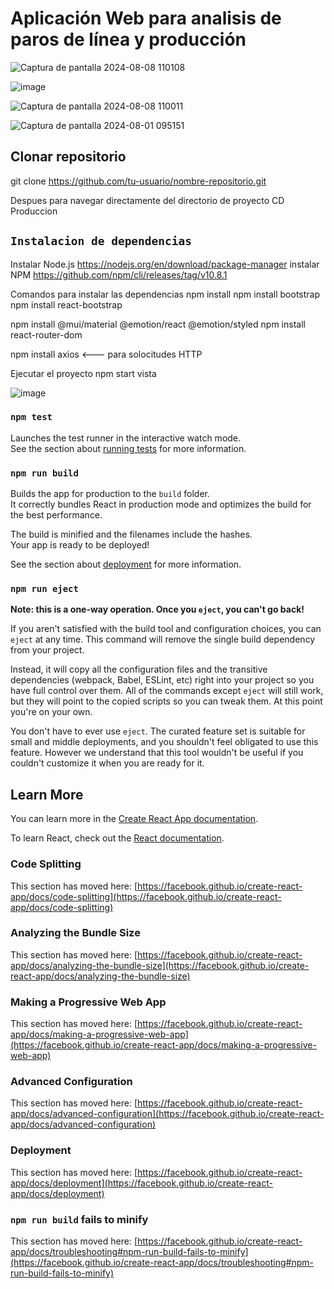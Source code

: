 # Aplicación Web para analisis de paros de línea y producción 

![Captura de pantalla 2024-08-08 110108](https://github.com/user-attachments/assets/8ef79794-8772-475d-b796-f0e4dd6281e4)

![image](https://github.com/user-attachments/assets/d3962f11-6dbd-4b56-9830-d079b60767d0)

![Captura de pantalla 2024-08-08 110011](https://github.com/user-attachments/assets/7cc924a8-684d-40a8-b6d2-1550c35cdba5)

![Captura de pantalla 2024-08-01 095151](https://github.com/user-attachments/assets/13a4a805-5f55-4055-882f-fdd78d45d7e4)



## Clonar repositorio 
  
git clone https://github.com/tu-usuario/nombre-repositorio.git

Despues para navegar directamente del directorio de proyecto 
CD Produccion 

## `Instalacion de dependencias `

Instalar Node.js https://nodejs.org/en/download/package-manager 
instalar NPM  https://github.com/npm/cli/releases/tag/v10.8.1

Comandos para instalar las dependencias 
npm install
npm install bootstrap
npm install react-bootstrap

npm install @mui/material @emotion/react @emotion/styled
npm install react-router-dom 

npm install axios <--- para solocitudes HTTP 

Ejecutar  el proyecto 
npm start
vista 

![image](https://github.com/user-attachments/assets/c45c3fd0-a846-4bf6-a3ae-3ac4e5bbe23e)




























### `npm test`

Launches the test runner in the interactive watch mode.\
See the section about [running tests](https://facebook.github.io/create-react-app/docs/running-tests) for more information.

### `npm run build`

Builds the app for production to the `build` folder.\
It correctly bundles React in production mode and optimizes the build for the best performance.

The build is minified and the filenames include the hashes.\
Your app is ready to be deployed!

See the section about [deployment](https://facebook.github.io/create-react-app/docs/deployment) for more information.

### `npm run eject`

**Note: this is a one-way operation. Once you `eject`, you can't go back!**

If you aren't satisfied with the build tool and configuration choices, you can `eject` at any time. This command will remove the single build dependency from your project.

Instead, it will copy all the configuration files and the transitive dependencies (webpack, Babel, ESLint, etc) right into your project so you have full control over them. All of the commands except `eject` will still work, but they will point to the copied scripts so you can tweak them. At this point you're on your own.

You don't have to ever use `eject`. The curated feature set is suitable for small and middle deployments, and you shouldn't feel obligated to use this feature. However we understand that this tool wouldn't be useful if you couldn't customize it when you are ready for it.

## Learn More

You can learn more in the [Create React App documentation](https://facebook.github.io/create-react-app/docs/getting-started).

To learn React, check out the [React documentation](https://reactjs.org/).

### Code Splitting

This section has moved here: [https://facebook.github.io/create-react-app/docs/code-splitting](https://facebook.github.io/create-react-app/docs/code-splitting)

### Analyzing the Bundle Size

This section has moved here: [https://facebook.github.io/create-react-app/docs/analyzing-the-bundle-size](https://facebook.github.io/create-react-app/docs/analyzing-the-bundle-size)

### Making a Progressive Web App

This section has moved here: [https://facebook.github.io/create-react-app/docs/making-a-progressive-web-app](https://facebook.github.io/create-react-app/docs/making-a-progressive-web-app)

### Advanced Configuration

This section has moved here: [https://facebook.github.io/create-react-app/docs/advanced-configuration](https://facebook.github.io/create-react-app/docs/advanced-configuration)

### Deployment

This section has moved here: [https://facebook.github.io/create-react-app/docs/deployment](https://facebook.github.io/create-react-app/docs/deployment)

### `npm run build` fails to minify

This section has moved here: [https://facebook.github.io/create-react-app/docs/troubleshooting#npm-run-build-fails-to-minify](https://facebook.github.io/create-react-app/docs/troubleshooting#npm-run-build-fails-to-minify)
